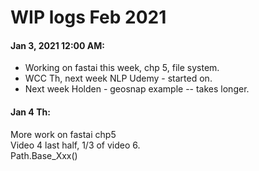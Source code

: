 # WIP logs Feb 2021  

#### Jan 3, 2021 12:00 AM:  
 * Working on fastai this week, chp 5, file system.  
 * WCC Th, next week NLP Udemy - started on.  
 * Next week Holden - geosnap example -- takes longer.  
 
#### Jan 4 Th:  
More work on fastai chp5  
Video 4 last half, 1/3 of video 6.  
  Path.Base_Xxx()  
  
  
  
  
